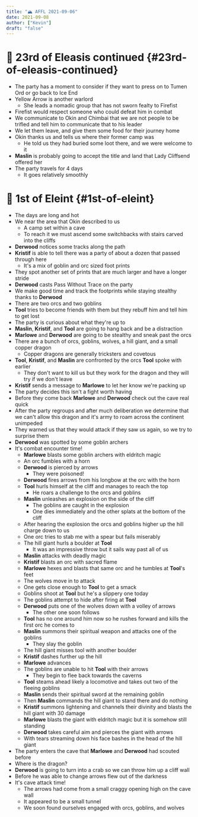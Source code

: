 ```yaml
---
title: "🏔 AFFL 2021-09-06"
date: 2021-09-08 
author: ["Kevin"]
draft: "false"
---
```


# 📅 23rd of Eleasis continued {#23rd-of-eleasis-continued}

*  The party has a moment to consider if they want to press on to Tumen Ord or go back to Ice End
*  Yellow Arrow is another warlord
    *  She leads a nomadic group that has not sworn fealty to Firefist
*  Firefist would respect someone who could defeat him in combat
*  We communicate to Okin and Chimbai that we are not people to be trifled and tell him to communicate that to his leader
*  We let them leave, and give them some food for their journey home
*  Okin thanks us and tells us where their former camp was
    *  He told us they had buried some loot there, and we were welcome to it
*  **Maslin** is probably going to accept the title and land that Lady Cliffsend offered her
*  The party travels for 4 days
    *  It goes relatively smoothly


# 📅  1st of Eleint {#1st-of-eleint}

*  The days are long and hot
*  We near the area that Okin described to us
    *  A camp set within a cave
    *  To reach it we must ascend some switchbacks with stairs carved into the cliffs
*  **Derwood** notices some tracks along the path
*  **Kristif** is able to tell there was a party of about a dozen that passed through here
    *  It's a mix of goblin and orc sized foot prints
*  They spot another set of prints that are much larger and have a longer stride
*  **Derwood** casts Pass Without Trace on the party
*  We make good time and track the footprints while staying stealthy thanks to **Derwood**
*  There are two orcs and two goblins
*  **Tool** tries to become friends with them but they rebuff him and tell him to get lost
*  The party is curious about what they're up to
*  **Maslin**, **Kristif**, and **Tool** are going to hang back and be a distraction
*  **Marlowe** and **Derwood** are going to be stealthy and sneak past the orcs
*  There are a bunch of orcs, goblins, wolves, a hill giant, and a small copper dragon
    *  Copper dragons are generally tricksters and covetous
*  **Tool**, **Kristif**, and **Maslin** are confronted by the orcs **Tool** spoke with earlier
    *  They don't want to kill us but they work for the dragon and they will try if we don't leave
*  **Kristif** sends a message to **Marlowe** to let her know we're packing up
*  The party decides this isn't a fight worth having
*  Before they come back **Marlowe** and **Derwood** check out the cave real quick
*  After the party regroups and after much deliberation we determine that we can't allow this dragon and it's army to roam across the continent unimpeded
*  They warned us that they would attack if they saw us again, so we try to surprise them
*  **Derwood** was spotted by some goblin archers
*  It's combat encounter time!
    *  **Marlowe** blasts some goblin archers with eldritch magic
    *  An orc fumbles with a horn
    *  **Derwood** is pierced by arrows
        *  They were poisoned!
    *  **Derwood** fires arrows from his longbow at the orc with the horn
    *  **Tool** hurls himself at the cliff and manages to reach the top
        *  He roars a challenge to the orcs and goblins
    *  **Maslin** unleashes an explosion on the side of the cliff
        *  The goblins are caught in the explosion
        *  One dies immediately and the other splats at the bottom of the cliff
    *  After hearing the explosion the orcs and goblins higher up the hill charge down to us
    *  One orc tries to stab me with a spear but fails miserably
    *  The hill giant hurls a boulder at **Tool**
        *  It was an impressive throw but it sails way past all of us
    *  **Maslin** attacks with deadly magic
    *  **Kristif** blasts an orc with sacred flame
    *  **Marlowe** hexes and blasts that same orc and he tumbles at **Tool**'s feet
    *  The wolves move in to attack
    *  One gets close enough to **Tool** to get a smack
    *  Goblins shoot at **Tool** but he's a slippery one today
    *  The goblins attempt to hide after firing at **Tool**
    *  **Derwood** puts one of the wolves down with a volley of arrows
        *  The other one soon follows
    *  **Tool** has no one around him now so he rushes forward and kills the first orc he comes to
    *  **Maslin** summons their spiritual weapon and attacks one of the goblins
        *  They slay the goblin
    *  The hill giant misses tool with another boulder
    *  **Kristif** dashes further up the hill
    *  **Marlowe** advances
    *  The goblins are unable to hit **Tool** with their arrows
        *  They begin to flee back towards the caverns
    *  **Tool** steams ahead likely a locomotive and takes out two of the fleeing goblins
    *  **Maslin** sends their spiritual sword at the remaining goblin
    *  Then **Maslin** commands the hill giant to stand there and do nothing
    *  **Kristif** summons lightening and channels their divinity and blasts the hill giant with 30 damage
    *  **Marlowe** blasts the giant with eldritch magic but it is somehow still standing
    *  **Derwood** takes careful aim and pierces the giant with arrows
    *  With tears streaming down his face bashes in the head of the hill giant
*  The party enters the cave that **Marlowe** and **Derwood** had scouted before
*  Where is the dragon?
*  **Derwood** is going to turn into a crab so we can throw him up a cliff wall
*  Before he was able to change arrows flew out of the darkness
*  It's cave attack time!
    *  The arrows had come from a small craggy opening high on the cave wall
    *  It appeared to be a small tunnel
    *  We soon found ourselves engaged with orcs, goblins, and wolves
